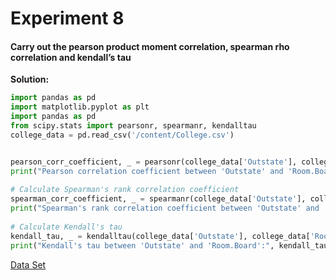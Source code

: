 # Experiment 8

#### Carry out the pearson product moment correlation, spearman rho correlation and kendall’s tau

**Solution:**

```python
import pandas as pd
import matplotlib.pyplot as plt
import pandas as pd
from scipy.stats import pearsonr, spearmanr, kendalltau
college_data = pd.read_csv('/content/College.csv')


pearson_corr_coefficient, _ = pearsonr(college_data['Outstate'], college_data['Room.Board'])
print("Pearson correlation coefficient between 'Outstate' and 'Room.Board':", pearson_corr_coefficient)
 
# Calculate Spearman's rank correlation coefficient
spearman_corr_coefficient, _ = spearmanr(college_data['Outstate'], college_data['Room.Board'])
print("Spearman's rank correlation coefficient between 'Outstate' and 'Room.Board':", spearman_corr_coefficient)
 
# Calculate Kendall's tau
kendall_tau, _ = kendalltau(college_data['Outstate'], college_data['Room.Board'])
print("Kendall's tau between 'Outstate' and 'Room.Board':", kendall_tau)

```

<a href="https://github.com/kamalnadh219/DataScience/blob/main/College.csv">Data Set</a>

